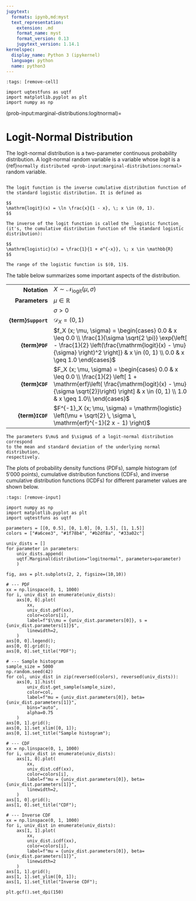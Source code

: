 ```yaml
---
jupytext:
  formats: ipynb,md:myst
  text_representation:
    extension: .md
    format_name: myst
    format_version: 0.13
    jupytext_version: 1.14.1
kernelspec:
  display_name: Python 3 (ipykernel)
  language: python
  name: python3
---
```


```{code-cell} ipython3
:tags: [remove-cell]

import uqtestfuns as uqtf
import matplotlib.pyplot as plt
import numpy as np
```

(prob-input:marginal-distributions:logitnormal)=
# Logit-Normal Distribution

The logit-normal distribution is a two-parameter continuous probability distribution.
A logit-normal random variable is a variable whose _logit_ is
a {ref}`normally distributed <prob-input:marginal-distributions:normal>` 
random variable.

```{admonition} Logit and logistic function

The logit function is the inverse cumulative distribution function of
the standard logistic distribution. It is defined as

$$
\mathrm{logit}(x) = \ln \frac{x}{1 - x}, \; x \in (0, 1).	
$$

The inverse of the logit function is called the _logistic function_
(it's, the cumulative distribution function of the standard logistic
distribution):

$$
\mathrm{logistic}(x) = \frac{1}{1 + e^{-x}}, \; x \in \mathbb{R}
$$

The range of the logistic function is $(0, 1)$.
```

The table below summarizes some important aspects of the distribution.

|                      |                                                                                                                                                                                                                                   |
|---------------------:|-----------------------------------------------------------------------------------------------------------------------------------------------------------------------------------------------------------------------------------|
|         **Notation** | $X \sim \mathcal{N}_{\mathrm{logit}}(\mu, \sigma)$                                                                                                                                                                                |
|       **Parameters** | $\mu \in \mathbb{R}$                                                                                                                                                                                                              |
|                      | $\sigma > 0$                                                                                                                                                                                                                      |
|  **{term}`Support`** | $\mathcal{D}_X = (0, 1)$                                                                                                                                                                                                          |
|      **{term}`PDF`** | $f_X (x; \mu, \sigma) = \begin{cases} 0.0 & x \leq 0.0 \\ \frac{1}{\sigma \sqrt{2 \pi}} \exp{\left[ - \frac{1}{2} \left(\frac{\mathrm{logit}(x) - \mu}{\sigma} \right)^2 \right]} & x \in (0, 1) \\ 0.0 & x \geq 1.0 \end{cases}$ |
|      **{term}`CDF`** | $F_X (x; \mu, \sigma) = \begin{cases} 0.0 & x \leq 0.0 \\ \frac{1}{2} \left[ 1 + \mathrm{erf}\left( \frac{\mathrm{logit}(x) - \mu}{\sigma \sqrt{2}}\right) \right] & x \in (0, 1) \\ 1.0 & x \geq 1.0\\ \end{cases}$              |
|     **{term}`ICDF`** | $F^{-1}_X (x; \mu, \sigma) = \mathrm{logistic} \left(\mu + \sqrt{2} \, \sigma \, \mathrm{erf}^{-1}(2 x - 1) \right)$                                                                                                              |

```{note}
The parameters $\mu$ and $\sigma$ of a logit-normal distribution correspond
to the mean and standard deviation of the underlying normal distribution,
respectively.
```

The plots of probability density functions (PDFs),
sample histogram (of $5'000$ points),
cumulative distribution functions (CDFs),
and inverse cumulative distribution functions (ICDFs) for different parameter
values are shown below.

```{code-cell} ipython3
:tags: [remove-input]

import numpy as np
import matplotlib.pyplot as plt
import uqtestfuns as uqtf

parameters = [[0, 0.5], [0, 1.0], [0, 1.5], [1, 1.5]]
colors = ["#a6cee3", "#1f78b4", "#b2df8a", "#33a02c"]

univ_dists = []
for parameter in parameters:
    univ_dists.append(
    uqtf.Marginal(distribution="logitnormal", parameters=parameter)
    )

fig, axs = plt.subplots(2, 2, figsize=(10,10))

# --- PDF
xx = np.linspace(0, 1, 1000)
for i, univ_dist in enumerate(univ_dists):
    axs[0, 0].plot(
        xx,
        univ_dist.pdf(xx),
        color=colors[i],
        label=f"$\\mu = {univ_dist.parameters[0]}, s = {univ_dist.parameters[1]}$",
        linewidth=2,
    )
axs[0, 0].legend();
axs[0, 0].grid();
axs[0, 0].set_title("PDF");

# --- Sample histogram
sample_size = 5000
np.random.seed(42)
for col, univ_dist in zip(reversed(colors), reversed(univ_dists)):
    axs[0, 1].hist(
        univ_dist.get_sample(sample_size),
        color=col,
        label=f"mu = {univ_dist.parameters[0]}, beta={univ_dist.parameters[1]}",
        bins="auto",
        alpha=0.75
    )
axs[0, 1].grid();
axs[0, 1].set_xlim([0, 1]);
axs[0, 1].set_title("Sample histogram");

# --- CDF
xx = np.linspace(0, 1, 1000)
for i, univ_dist in enumerate(univ_dists):
    axs[1, 0].plot(
        xx,
        univ_dist.cdf(xx),
        color=colors[i],
        label=f"mu = {univ_dist.parameters[0]}, beta={univ_dist.parameters[1]}",
        linewidth=2,
    )
axs[1, 0].grid();
axs[1, 0].set_title("CDF");

# --- Inverse CDF
xx = np.linspace(0, 1, 1000)
for i, univ_dist in enumerate(univ_dists):
    axs[1, 1].plot(
        xx,
        univ_dist.icdf(xx),
        color=colors[i],
        label=f"mu = {univ_dist.parameters[0]}, beta={univ_dist.parameters[1]}",
        linewidth=2
    )
axs[1, 1].grid();
axs[1, 1].set_ylim([0, 1]);
axs[1, 1].set_title("Inverse CDF");

plt.gcf().set_dpi(150)
```